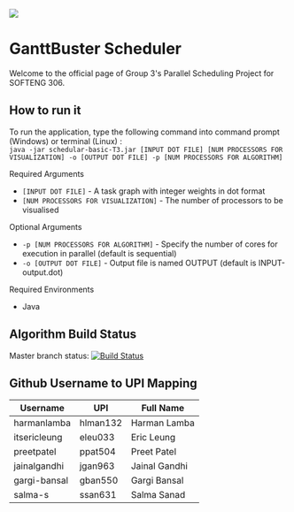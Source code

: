 ![](https://i.imgur.com/sLNEchz.jpg)
# GanttBuster Scheduler 

Welcome to the official page of Group 3's Parallel Scheduling Project for SOFTENG 306.


## How to run it

To run the application, type the following command into command prompt (Windows) or terminal (Linux) : <br>
``java -jar schedular-basic-T3.jar [INPUT DOT FILE] [NUM PROCESSORS FOR VISUALIZATION] -o [OUTPUT DOT FILE] -p [NUM PROCESSORS FOR ALGORITHM]``

Required Arguments
- `[INPUT DOT FILE]` - A task graph with integer weights in dot format
- `[NUM PROCESSORS FOR VISUALIZATION]` - The number of processors to be visualised


Optional Arguments
- `-p [NUM PROCESSORS FOR ALGORITHM]`  - Specify the number of cores for execution in parallel (default is sequential)
- `-o [OUTPUT DOT FILE]` - Output file is named OUTPUT (default is INPUT-output.dot)

Required Environments
- Java

## Algorithm Build Status

Master branch status: [![Build Status](https://semaphoreci.com/api/v1/projects/82787041-2e4c-4fc4-bf97-14c040db432a/2832446/badge.svg)](https://semaphoreci.com/preetpatel-20/softeng306_p1)

## Github Username to UPI Mapping

| Username      | UPI       | Full Name             |
| ------------- | --------- | --------------------- | 
| harmanlamba | hlman132 | Harman Lamba |
| itsericleung | eleu033 | Eric Leung |
| preetpatel | ppat504 | Preet Patel |
| jainalgandhi | jgan963 | Jainal Gandhi |
| gargi-bansal | gban550 | Gargi Bansal |
| salma-s | ssan631 | Salma Sanad |
